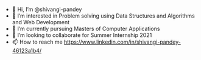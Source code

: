 - 👋 Hi, I’m @shivangi-pandey
- 👀 I’m interested in Problem solving using Data Structures and Algorithms and Web Development
- 🌱 I’m currently pursuing Masters of Computer Applications
- 💞️ I’m looking to collaborate for Summer Internship 2021
- 📫 How to reach me https://www.linkedin.com/in/shivangi-pandey-46123a1b4/

<!---
shivangi-pandey/shivangi-pandey is a ✨ special ✨ repository because its `README.md` (this file) appears on your GitHub profile.
You can click the Preview link to take a look at your changes.
--->
